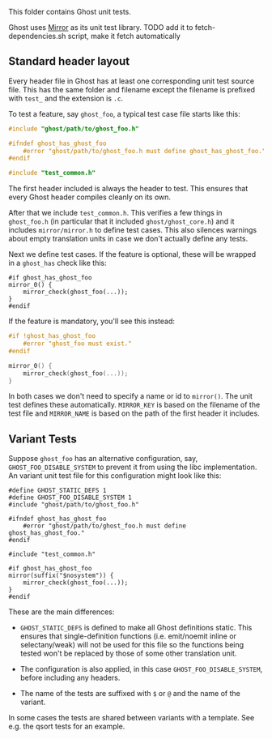 This folder contains Ghost unit tests.

Ghost uses [Mirror](https://github.com/ludocode/mirror) as its unit test library. TODO add it to fetch-dependencies.sh script, make it fetch automatically

## Standard header layout

Every header file in Ghost has at least one corresponding unit test source file. This has the same folder and filename except the filename is prefixed with `test_` and the extension is `.c`.

To test a feature, say `ghost_foo`, a typical test case file starts like this:

```c
#include "ghost/path/to/ghost_foo.h"

#ifndef ghost_has_ghost_foo
    #error "ghost/path/to/ghost_foo.h must define ghost_has_ghost_foo."
#endif

#include "test_common.h"
```

The first header included is always the header to test. This ensures that every Ghost header compiles cleanly on its own.

After that we include `test_common.h`. This verifies a few things in `ghost_foo.h` (in particular that it included `ghost/ghost_core.h`) and it includes `mirror/mirror.h` to define test cases. This also silences warnings about empty translation units in case we don't actually define any tests.

Next we define test cases. If the feature is optional, these will be wrapped in a `ghost_has` check like this:

```
#if ghost_has_ghost_foo
mirror_0() {
    mirror_check(ghost_foo(...));
}
#endif
```

If the feature is mandatory, you'll see this instead:

```c
#if !ghost_has_ghost_foo
    #error "ghost_foo must exist."
#endif

mirror_0() {
    mirror_check(ghost_foo(...));
}
```

In both cases we don't need to specify a name or id to `mirror()`. The unit test defines these automatically. `MIRROR_KEY` is based on the filename of the test file and `MIRROR_NAME` is based on the path of the first header it includes.

## Variant Tests

Suppose `ghost_foo` has an alternative configuration, say, `GHOST_FOO_DISABLE_SYSTEM` to prevent it from using the libc implementation. An variant unit test file for this configuration might look like this:

```
#define GHOST_STATIC_DEFS 1
#define GHOST_FOO_DISABLE_SYSTEM 1
#include "ghost/path/to/ghost_foo.h"

#ifndef ghost_has_ghost_foo
    #error "ghost/path/to/ghost_foo.h must define ghost_has_ghost_foo."
#endif

#include "test_common.h"

#if ghost_has_ghost_foo
mirror(suffix("$nosystem")) {
    mirror_check(ghost_foo(...));
}
#endif
```

These are the main differences:

- `GHOST_STATIC_DEFS` is defined to make all Ghost definitions static. This ensures that single-definition functions (i.e. emit/noemit inline or selectany/weak) will not be used for this file so the functions being tested won't be replaced by those of some other translation unit.

- The configuration is also applied, in this case `GHOST_FOO_DISABLE_SYSTEM`, before including any headers.

- The name of the tests are suffixed with `$` or `@` and the name of the variant.

In some cases the tests are shared between variants with a template. See e.g. the qsort tests for an example.
